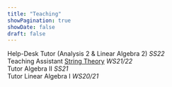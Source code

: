 ```yaml
---
title: "Teaching"
showPagination: true
showDate: false
draft: false
---
```


Help-Desk Tutor (Analysis 2 & Linear Algebra 2) *SS22*  
Teaching Assistant [String Theory](https://www.mathi.uni-heidelberg.de/~walcher/teaching/wise2122/strings/) *WS21/22*  
Tutor Algebra II *SS21*   
Tutor Linear Algebra I *WS20/21*

